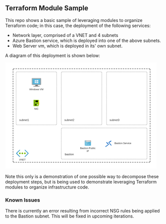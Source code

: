 ## Terraform Module Sample

This repo shows a basic sample of leveraging modules to organize Terraform code; in this case, the deployment of the following services:

* Network layer, comprised of a VNET and 4 subnets
* Azure Bastion service, which is deployed into one of the above subnets.
* Web Server vm, which is deployed in its' own subnet.

A diagram of this deployment is shown below:

![Deployment Diagram](docs/deployment.png)

Note this only is a demonstration of one possible way to decompose these deployment steps, but is being used to demonstrate leveraging Terraform modules to organize infrastructure code. 

### Known Issues

There is currently an error resulting from incorrect NSG rules being applied to the Bastion subnet. This will be fixed in upcoming iterations.